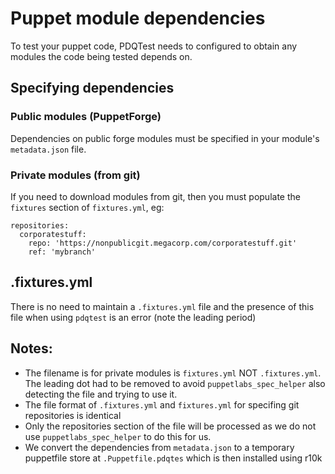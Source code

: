 # Puppet module dependencies
To test your puppet code, PDQTest needs to configured to obtain any modules the code being tested depends on.

## Specifying dependencies

### Public modules (PuppetForge)
Dependencies on public forge modules must be specified in your module's `metadata.json` file.

### Private modules (from git)
If you need to download modules from git, then you must populate the `fixtures` section of `fixtures.yml`, eg:

```
repositories:
  corporatestuff:
    repo: 'https://nonpublicgit.megacorp.com/corporatestuff.git'
    ref: 'mybranch'
```


## .fixtures.yml
There is no need to maintain a `.fixtures.yml` file and the presence of this file when using `pdqtest` is an error (note the leading period)

## Notes:
* The filename is for private modules is `fixtures.yml` NOT `.fixtures.yml`.  The leading dot had to be removed to avoid `puppetlabs_spec_helper` also detecting the file and trying to use it.
* The file format of `.fixtures.yml` and `fixtures.yml` for specifing git repositories is identical
* Only the repositories section of the file will be processed as we do not use `puppetlabs_spec_helper` to do this for us.
* We convert the dependencies from `metadata.json` to a temporary puppetfile store at `.Puppetfile.pdqtes` which is then installed using r10k